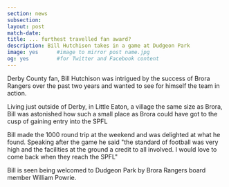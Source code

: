 ```yaml
---
section: news
subsection:
layout: post
match-date:
title: ... furthest travelled fan award?
description: Bill Hutchison takes in a game at Dudgeon Park
image: yes      #image to mirror post name.jpg
og: yes         #for Twitter and Facebook content
---
```

Derby County fan, Bill Hutchison was intrigued by the success of Brora Rangers over the past two years and wanted to see for himself the team in action.

Living just outside of Derby, in Little Eaton, a village the same size as Brora, Bill was astonished how such a small place as Brora could have got to the cusp of gaining entry into the SPFL

Bill made the 1000 round trip at the weekend and was delighted at what he found. Speaking after the game he said "the standard of football was very high and the facilities at the ground a credit to all involved. I would love to come back when they reach the SPFL"

Bill is seen being welcomed to Dudgeon Park by Brora Rangers board member William Powrie.